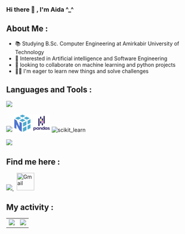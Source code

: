 ### Hi there 👋 , I'm Aida ^_^

## About Me : 

- 📚 Studying B.Sc. Computer Engineering at Amirkabir University of Technology 
- 🔭 Interested in Artificial intelligence and Software Engineering 
- 🌱 looking to collaborate on machine learning and python projects
- 👨‍💻 I'm eager to learn new things and solve challenges 


## Languages and Tools : 

<p align="left">
   <img src="https://skillicons.dev/icons?i=python,java,c,cpp" /><br><br>
   <img src="https://skillicons.dev/icons?i=tensorflow" />
   <img src="https://github.com/devicons/devicon/blob/master/icons/numpy/numpy-original.svg" title="Numpy" alt="Numpy" width="47" height="47"/>
   <img src="https://github.com/devicons/devicon/blob/master/icons/pandas/pandas-original-wordmark.svg" alt="pandas" width="47" height="47"/>      
   <img src="https://upload.wikimedia.org/wikipedia/commons/0/05/Scikit_learn_logo_small.svg" alt="scikit_learn" width="47" height="47"/><br><br>
   <img src="https://skillicons.dev/icons?i=mysql,linux,git" /><br>
</p> 


## Find me here : 

<p align="left">
   <a href="https://www.linkedin.com/in/zahra-mobli-3b0865255">
      <img src="https://skillicons.dev/icons?i=linkedin" />
   </a>&nbsp;
   <a href="mailto:aidaw.mobli@gmail.com">
     <img src="https://edent.github.io/SuperTinyIcons/images/svg/gmail.svg" width="47" height="47" title="Gmail" /><br>
   </a>
</p>


## My activity : 

<center>
   <table >
       <tr>
           <td>
               <img src="https://github-readme-streak-stats.herokuapp.com/?user=aidawm&theme=dracula" /><br />
           </td>
           <td>
               <img src="https://github-readme-stats.vercel.app/api/top-langs/?username=aidawm&layout=compact&hide_border=true&theme=dracula&langs_count=9"/>
           </td>
       </tr>
   </table>
</center>
